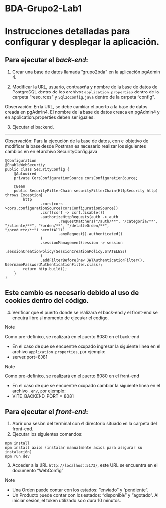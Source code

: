 # BDA-Grupo2-Lab1
# Instrucciones detalladas para configurar y desplegar la aplicación. 

## **Para ejecutar el *back-end***:
1. Crear una base de datos llamada "grupo2bda" en la aplicación pgAdmin 4.

2. Modificar la URL, usuario, contraseña y nombre de la base de datos de PostgreSQL dentro de los archivos `application.properties` dentro de la carpeta “resources” y `Sql2oConfig.java` dentro de la carpeta “config”.

Observación:
En la URL, se debe cambiar el puerto a la base de datos creada en pgAdmin4.
El nombre de la base de datos creada en pgAdmin4 y en application.properties deben ser iguales.

3. Ejecutar el backend.
---
Observación:
Para la ejecución de la base de datos, con el objetivo de modificar la base desde Postman es necesario realizar los siguientes cambios en en el archivo SecurityConfig.java
```
@Configuration
@EnableWebSecurity
public class SecurityConfig {
    @Autowired
    private CorsConfigurationSource corsConfigurationSource;

    @Bean
    public SecurityFilterChain securityFilterChain(HttpSecurity http) throws Exception{
        http
                .cors(cors ->cors.configurationSource(corsConfigurationSource))
                .csrf(csrf -> csrf.disable())
                .authorizeHttpRequests(auth -> auth
                        .requestMatchers("/auth/**", "/categoria/**", "/cliente/**", "/orden/**", "/detalleOrden/**", "/producto/**").permitAll()
                        .anyRequest().authenticated()
                )
                .sessionManagement(session -> session
                        .sessionCreationPolicy(SessionCreationPolicy.STATELESS)
                )
                .addFilterBefore(new JWTAuthenticationFilter(), UsernamePasswordAuthenticationFilter.class);
        return http.build();
    }
}
```
Este cambio es necesario debido al uso de cookies dentro del código.
---
4. Verificar que el puerto donde se realizará el back-end y el front-end se encutra libre al momento de ejecutar el codigo.
> [!note]
> Como pre-definido, se realizará en el puerto 8080 en el back-end
> * En el caso de que se encuentre ocupado ingresar la siguiente linea en el archivo `application.properties`, por ejemplo:
> * server.port=8081

> [!note]
> Como pre-definido, se realizará en el puerto 8080 en el front-end
> * En el caso de que se encuentre ocupado cambiar la siguiente linea en el archivo `.env`, por ejemplo:
> * VITE_BACKEND_PORT = 8081
  


## **Para ejecutar el *front-end***:
1. Abrir una sesión del terminal con el directorio situado en la carpeta del front-end.
2. Ejecutar los siguientes comandos:
```
npm install
npm install axios (instalar manualmente axios para asegurar su instalación)
npm run dev 
```
3.  Acceder a la URL `http://localhost:5173/`, este URL se encuentra en el documento “WebConfig”

> [!note]
> * Una Orden puede contar con los estados: “enviado” y “pendiente”.
> * Un Producto puede contar con los estados: “disponible” y “agotado”.
> Al iniciar sesión, el token utilizado solo dura 10 minutos.
